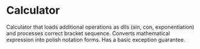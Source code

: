 # Calculator

Calculator that loads additional operations as dlls (sin, con, exponentiation) and processes correct bracket sequence.
Converts mathematical expression into polish notation forms. Has a basic exception guarantee.
